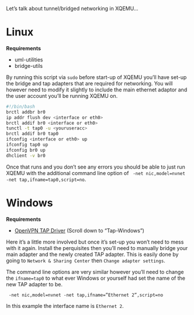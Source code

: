 Let’s talk about tunnel/bridged networking in XQEMU…

# Linux

__Requirements__
- uml-utilities
- bridge-utils

By running this script via `sudo` before start-up of XQEMU you’ll have set-up the bridge and tap adapters that are required for networking. You will however need to modify it slightly to include the main ethernet adaptor and the user account you’ll be running XQEMU on.

```bash
#!/bin/bash
brctl addbr br0
ip addr flush dev <interface or eth0>
brctl addif br0 <interface or eth0>
tunctl -t tap0 -u <youruseracc>
brctl addif br0 tap0
ifconfig <interface or eth0> up
ifconfig tap0 up
ifconfig br0 up
dhclient -v br0
```

Once that runs and you don’t see any errors you should be able to just run XQEMU with the additional command line option of ` -net nic,model=nvnet -net tap,ifname=tap0,script=no`.

# Windows

__Requirements__
- [OpenVPN TAP Driver](https://openvpn.net/index.php/open-source/downloads.html) (Scroll down to “Tap-Windows”)

Here it’s a little more involved but once it’s set-up you won’t need to mess with it again. Install the perquisites then you’ll need to manually bridge your main adapter and the newly created TAP adapter. This is easily done by going to `Network & Sharing Center` then `Change adapter settings`.

The command line options are very similar however you’ll need to change the `ifname=tap0` to what ever Windows or yourself had set the name of the new TAP adapter to be.

` -net nic,model=nvnet -net tap,ifname=”Ethernet 2”,script=no`

In this example the interface name is `Ethernet 2`.
